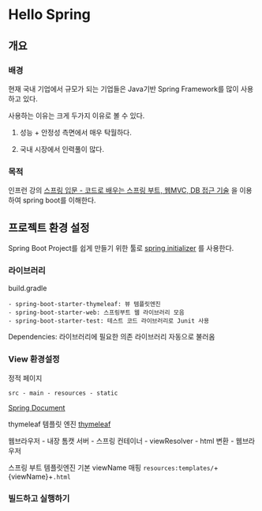 # Hello Spring
## 개요
### 배경
현재 국내 기업에서 규모가 되는 기업들은 Java기반 Spring Framework를 많이 사용하고 있다.

사용하는 이유는 크게 두가지 이유로 볼 수 있다.

1. 성능 + 안정성 측면에서 매우 탁월하다. 
   
2. 국내 시장에서 인력풀이 많다.  

### 목적
인프런 강의 [스프링 입문 - 코드로 배우는 스프링 부트, 웹MVC, DB 접근 기술](https://www.inflearn.com/course/%EC%8A%A4%ED%94%84%EB%A7%81-%EC%9E%85%EB%AC%B8-%EC%8A%A4%ED%94%84%EB%A7%81%EB%B6%80%ED%8A%B8) 을 이용하여 spring boot를 이해한다.

## 프로젝트 환경 설정
Spring Boot Project를 쉽게 만들기 위한 툴로 [spring initializer](https://start.spring.io/) 를 사용한다.

### 라이브러리
build.gradle
```
- spring-boot-starter-thymeleaf: 뷰 템플릿엔진
- spring-boot-starter-web: 스프링부트 웹 라이브러리 모음
- spring-boot-starter-test: 테스트 코드 라이브러리로 Junit 사용
```
Dependencies: 라이브러리에 필요한 의존 라이브러리 자동으로 불러옴

### View 환경설정
정적 페이지 
```
src - main - resources - static
```
[Spring Document](https://docs.spring.io/spring-framework/docs/current/reference/html/)

thymeleaf 템플릿 엔진
[thymeleaf](https://www.thymeleaf.org/)

웹브라우저 - 내장 톰캣 서버 - 스프링 컨테이너 - viewResolver - html 변환 - 웹브라우저

스프링 부트 템플릿엔진 기본 viewName 매핑
`resources:templates/`+{viewName}+`.html`

### 빌드하고 실행하기
